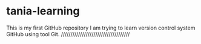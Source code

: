 # tania-learning
This is my first GitHub repository
I am trying to learn version control system GitHub using tool Git.
////////////////////////////////////
